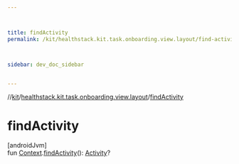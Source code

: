 ```yaml
---



title: findActivity
permalink: /kit/healthstack.kit.task.onboarding.view.layout/find-activity.html



sidebar: dev_doc_sidebar


---
```




//[kit](/kit.html)/[healthstack.kit.task.onboarding.view.layout](index.html)/[findActivity](find-activity.html)



# findActivity



[androidJvm]\
fun [Context](https://developer.android.com/reference/kotlin/android/content/Context.html).[findActivity](find-activity.html)(): [Activity](https://developer.android.com/reference/kotlin/android/app/Activity.html)?






